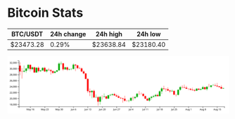 # Bitcoin Stats

BTC/USDT|24h change|24h high|24h low|
|---|---|---|---|
|$23473.28|0.29%|$23638.84|$23180.40|

<img src="./chart.svg">
